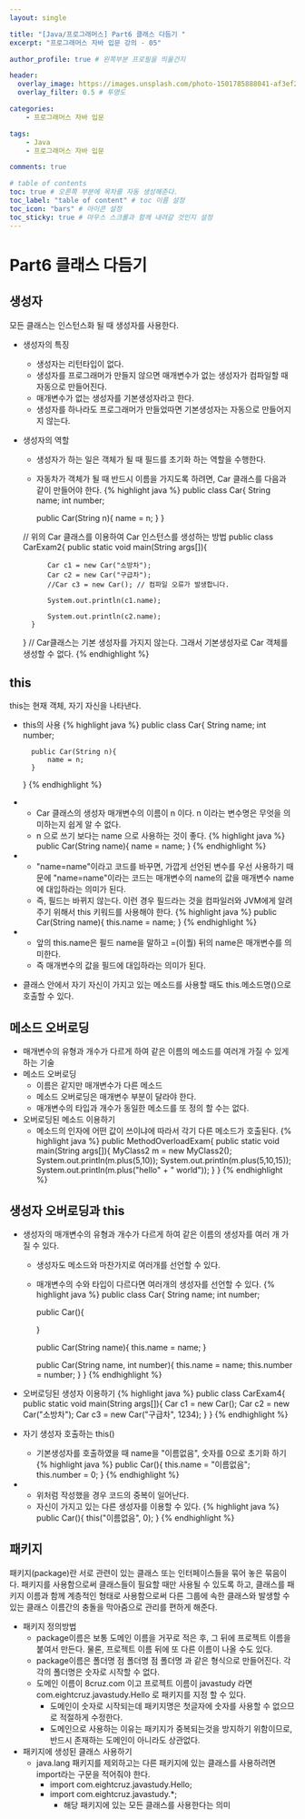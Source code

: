 ```yaml
---
layout: single

title: "[Java/프로그래머스] Part6 클래스 다듬기 "
excerpt: "프로그래머스 자바 입문 강의 - 05"

author_profile: true # 왼쪽부분 프로필을 띄울건지

header:
  overlay_image: https://images.unsplash.com/photo-1501785888041-af3ef285b470?ixlib=rb-1.2.1&ixid=eyJhcHBfaWQiOjEyMDd9&auto=format&fit=crop&w=1350&q=80
  overlay_filter: 0.5 # 투명도

categories:
    - 프로그래머스 자바 입문

tags: 
    - Java
    - 프로그래머스 자바 입문

comments: true

# table of contents
toc: true # 오른쪽 부분에 목차를 자동 생성해준다.
toc_label: "table of content" # toc 이름 설정
toc_icon: "bars" # 아이콘 설정
toc_sticky: true # 마우스 스크롤과 함께 내려갈 것인지 설정
---
```

# Part6 클래스 다듬기

## 생성자
모든 클래스는 인스턴스화 될 때 생성자를 사용한다.

- 생성자의 특징
    - 생성자는 리턴타입이 없다.
    - 생성자를 프로그래머가 만들지 않으면 매개변수가 없는 생성자가 컴파일할 때 자동으로 만들어진다.
    - 매개변수가 없는 생성자를 기본생성자라고 한다.
    - 생성자를 하나라도 프로그래머가 만들었따면 기본생성자는 자동으로 만들어지지 않는다.
    
- 생성자의 역할
    - 생성자가 하는 일은 객체가 될 때 필드를 초기화 하는 역할을 수행한다.
    - 자동차가 객체가 될 때 반드시 이름을 가지도록 하려면, Car 클래스를 다음과 같이 만들어야 한다.
    {% highlight java %}
    public class Car{
        String name;
        int number;
    
        public Car(String n){
            name = n;
        }
    }
      
    // 위의 Car 클래스를 이용하여 Car 인스턴스를 생성하는 방법
    public class CarExam2{
        public static void main(String args[]){
    
            Car c1 = new Car("소방차");
            Car c2 = new Car("구급차");
            //Car c3 = new Car(); // 컴파일 오류가 발생합니다.
    
            System.out.println(c1.name);
    
            System.out.println(c2.name);
        }
    }
    // Car클래스는 기본 생성자를 가지지 않는다. 그래서 기본생성자로 Car 객체를 생성할 수 없다.
    {% endhighlight %}

## this
this는 현재 객체, 자기 자신을 나타낸다.

- this의 사용
{% highlight java %}
    public class Car{
        String name;
        int number;
    
        public Car(String n){
            name = n;
        }
    }
{% endhighlight %}
- 
    - Car 클래스의 생성자 매개변수의 이름이 n 이다. n 이라는 변수명은 무엇을 의미하는지 쉽게 알 수 없다.
    - n 으로 쓰기 보다는 name 으로 사용하는 것이 좋다.
{% highlight java %}
    public Car(String name){
        name = name;
    }
{% endhighlight %}
- 
    - "name=name"이라고 코드를 바꾸면, 가깝게 선언된 변수를 우선 사용하기 때문에 "name=name"이라는 코드는 매개변수의 name의
    값을 매개변수 name에 대입하라는 의미가 된다.
    - 즉, 필드는 바뀌지 않는다. 이런 경우 필드라는 것을 컴파일러와 JVM에게 알려주기 위해서 this 키워드를 사용해야 한다.
{% highlight java %}
    public Car(String name){
        this.name = name;
    }
{% endhighlight %}
- 
    - 앞의 this.name은 필드 name을 말하고 =(이퀄) 뒤의 name은 매개변수를 의미한다.
    - 즉 매개변수의 값을 필드에 대입하라는 의미가 된다.

- 클래스 안에서 자기 자신이 가지고 있는 메소드를 사용할 때도 this.메소드명()으로 호출할 수 있다.

## 메소드 오버로딩
- 매개변수의 유형과 개수가 다르게 하여 같은 이름의 메소드를 여러개 가질 수 있게하는 기술
- 메소드 오버로딩
    - 이름은 같지만 매개변수가 다른 메소드
    - 메소드 오버로딩은 매개변수 부분이 달라야 한다.
    - 매개변수의 타입과 개수가 동일한 메소드를 또 정의 할 수는 없다.
- 오버로딩된 메소드 이용하기
    - 메소드의 인자에 어떤 값이 쓰이냐에 따라서 각기 다른 메소드가 호출된다.
{% highlight java %}
    public MethodOverloadExam{
        public static void main(String args[]){
            MyClass2 m = new MyClass2();
            System.out.println(m.plus(5,10));
            System.out.println(m.plus(5,10,15));
            System.out.println(m.plus("hello" + " world"));
        }
    }
{% endhighlight %}  
## 생성자 오버로딩과 this
- 생성자의 매개변수의 유형과 개수가 다르게 하여 같은 이름의 생성자를 여러 개 가질 수 있다.
    - 생성자도 메소드와 마찬가지로 여러개를 선언할 수 있다.
    - 매개변수의 수와 타입이 다르다면 여러개의 생성자를 선언할 수 있다.
{% highlight java %}
    public class Car{
        String name;
        int number;

        public Car(){

        }

        public Car(String name){
            this.name = name;
        }

        public Car(String name, int number){
            this.name = name;
            this.number = number;
        }
    }
{% endhighlight %}  
  
- 오버로딩된 생성자 이용하기
{% highlight java %}
public class CarExam4{
    public static void main(String args[]){
        Car c1 = new Car();
        Car c2 = new Car("소방차");
        Car c3 = new Car("구급차", 1234);
    }
}
{% endhighlight %}  
  
- 자기 생성자 호출하는 this()
    - 기본생성자를 호출하였을 때 name을 "이름없음", 숫자를 0으로 초기화 하기
    {% highlight java %}
    public Car(){
        this.name = "이름없음";
        this.number = 0;
    }
    {% endhighlight %} 
    
-
    - 위처럼 작성했을 경우 코드의 중복이 일어난다.
    - 자신이 가지고 있는 다른 생성자를 이용할 수 있다.
    {% highlight java %}
    public Car(){
        this("이름없음", 0);
    }
    {% endhighlight %} 
      
## 패키지
패키지(package)란 서로 관련이 있는 클래스 또는 인터페이스들을 묶어 놓은 묶음이다. 패키지를 사용함으로써 클래스들이 필요할 때만 사용될 수 있도록 하고,
클래스를 패키지 이름과 함께 계층적인 형태로 사용함으로써 다른 그룹에 속한 클래스와 발생할 수 있는 클래스 이름간의 충돌을 막아줌으로 관리를 편하게 해준다.
- 패키지 정의방법
    - package이름은 보통 도메인 이름을 거꾸로 적은 후, 그 뒤에 프로젝트 이름을 붙여서 만든다. 물론, 프로젝트 이름 뒤에 또 다른 이름이 나올 수도 있다.
    - package이름은 폴더명 점 폴더명 점 폴더명 과 같은 형식으로 만들어진다. 각각의 폴더명은 숫자로 시작할 수 없다.
    - 도메인 이름이 8cruz.com 이고 프로젝트 이름이 javastudy 라면 com.eightcruz.javastudy.Hello 로 패키지를 지정 할 수 있다.
        - 도메인이 숫자로 시작되는데 패키지명은 첫글자에 숫자를 사용할 수 없으므로 적절하게 수정한다.
        - 도메인으로 사용하는 이유는 패키지가 중복되는것을 방지하기 위함이므로, 반드시 존재하는 도메인이 아니라도 상관없다.
- 패키지에 생성된 클래스 사용하기
    - java.lang 패키지를 제외하고는 다른 패키지에 있는 클래스를 사용하려면 import라는 구문을 적어줘야 한다.
        - import com.eightcruz.javastudy.Hello;
        - import com.eightcruz.javastudy.*;
            - 해당 패키지에 있는 모든 클래스를 사용한다는 의미
    
